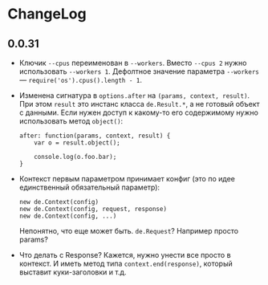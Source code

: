 ChangeLog
=========

0.0.31
------

  * Ключик `--cpus` переименован в `--workers`.
    Вместо `--cpus 2` нужно использовать `--workers 1`.
    Дефолтное значение параметра `--workers` — `require('os').cpus().length - 1`.

  * Изменена сигнатура в `options.after` на `(params, context, result)`.
    При этом `result` это инстанс класса `de.Result.*`, а не готовый объект с данными.
    Если нужен доступ к какому-то его содержимому нужно использовать метод `object()`:

        after: function(params, context, result) {
            var o = result.object();

            console.log(o.foo.bar);
        }

  * Контекст первым параметром принимает конфиг (это по идее единственный обязательный параметр):

        new de.Context(config)
        new de.Context(config, request, response)
        new de.Context(config, ...)

    Непонятно, что еще может быть. `de.Request`? Например просто params?

  * Что делать с Response?
    Кажется, нужно унести все просто в контекст.
    И иметь метод типа `context.end(response)`, который выставит куки-заголовки и т.д.
